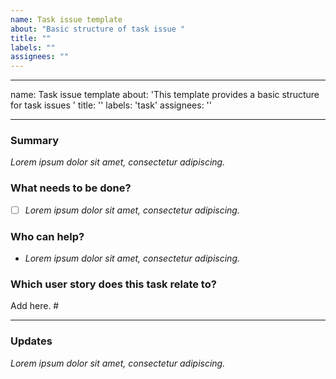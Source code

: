 ```yaml
---
name: Task issue template
about: "Basic structure of task issue "
title: ""
labels: ""
assignees: ""
---
```


---

name: Task issue template
about: 'This template provides a basic structure for task issues '
title: ''
labels: 'task'
assignees: ''

---

<!--
Please complete the following sections when you open an issue. You are encouraged to keep this top level comment box updated as you develop and respond to reviews. Please also assign the appropriate label (or labels) to your issue. Note that text within html comment tags will not be rendered.
This template is based on one used by The Turing Way.
-->

### Summary

<!-- Please provide a detailed description of the change or addition you are proposing, or the question you're asking. Please provide as much context as possible and link to related issues and/or pull requests.
-->

_Lorem ipsum dolor sit amet, consectetur adipiscing._

### What needs to be done?

<!-- We suggest using bullets (indicated by * or -) and filled checkboxes [x] here -->

- [ ] _Lorem ipsum dolor sit amet, consectetur adipiscing._

### Who can help?

<!-- We suggest using bullets (indicated by * or -) and filled checkboxes [x] here -->

- _Lorem ipsum dolor sit amet, consectetur adipiscing._

### Which user story does this task relate to?

Add here. #

---

### Updates

<!-- To avoid that others have to read through the full thread of comments, please update the initial issue with important updates (e.g. decisions taken) regularly. You can update the task list and summary above directly (this is encouraged!) or add new information below in this new section.
-->

_Lorem ipsum dolor sit amet, consectetur adipiscing._
